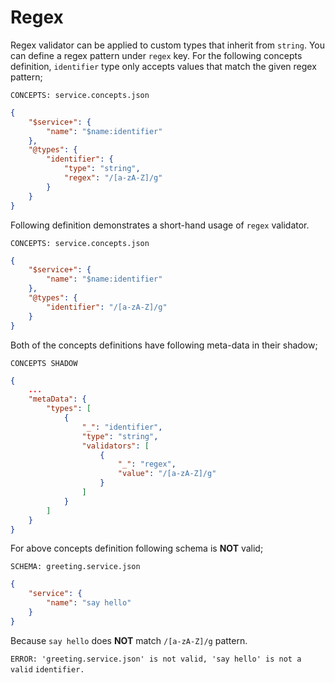 # Regex

Regex validator can be applied to custom types that inherit from `string`. You
can define a regex pattern under `regex` key. For the following concepts
definition, `identifier` type only accepts values that match the given regex
pattern;

`CONCEPTS: service.concepts.json`

```json
{
    "$service+": {
        "name": "$name:identifier"
    },
    "@types": {
        "identifier": {
            "type": "string",
            "regex": "/[a-zA-Z]/g"
        }
    }
}
```

Following definition demonstrates a short-hand usage of `regex` validator.

`CONCEPTS: service.concepts.json`

```json
{
    "$service+": {
        "name": "$name:identifier"
    },
    "@types": {
        "identifier": "/[a-zA-Z]/g"
    }
}
```

Both of the concepts definitions have following meta-data in their shadow;

`CONCEPTS SHADOW`

```json
{
    ...
    "metaData": {
        "types": [
            {
                "_": "identifier",
                "type": "string",
                "validators": [
                    {
                        "_": "regex",
                        "value": "/[a-zA-Z]/g"
                    }
                ]
            }
        ]
    }
}
```

For above concepts definition following schema is **NOT** valid;

`SCHEMA: greeting.service.json`

```json
{
    "service": {
        "name": "say hello"
    }
}
```

Because `say hello` does **NOT** match `/[a-zA-Z]/g` pattern.

`ERROR: 'greeting.service.json' is not valid, 'say hello' is not a valid`
`identifier.`
